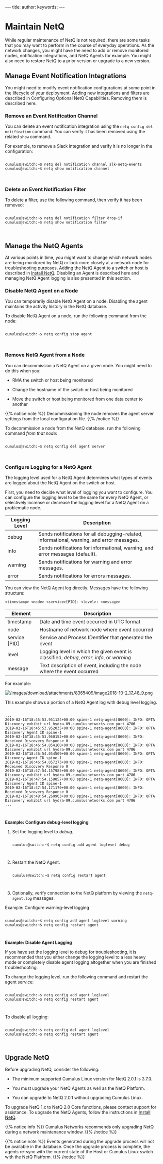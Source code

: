\--- title: author: keywords: ---

# Maintain NetQ

While regular maintenance of NetQ is not required, there are some tasks
that you may want to perform in the course of everyday operations. As
the network changes, you might have the need to add or remove monitored
nodes, notification integrations, and NetQ Agents for example. You might
also need to restore NetQ to a prior version or upgrade to a new
version.

<div id="src-8365409_MaintainNetQ-ManageEventNotificationIntegrations" class="section section-1">

## Manage Event Notification Integrations

You might need to modify event notification configurations at some point
in the lifecycle of your deployment. Adding new integrations and filters
are described in Configuring Optional NetQ Capabilities. Removing them
is described
here.

<div id="src-8365409_MaintainNetQ-RemoveanEventNotificationChannel" class="section section-2">

### Remove an Event Notification Channel

You can delete an event notification integration using the `netq config
del notification` command. You can verify it has been removed using the
related `show` command.

For example, to remove a Slack integration and verify it is no longer in
the configuration:

``` 
                
cumulus@switch:~$ netq del notification channel slk-netq-events
cumulus@switch:~$ netq show notification channel

    
```

</div>

<div id="src-8365409_MaintainNetQ-DeleteanEventNotificationFilter" class="section section-2">

### Delete an Event Notification Filter

To delete a filter, use the following command, then verify it has been
removed:

``` 
                
cumulus@switch:~$ netq del notification filter drop-if
cumulus@switch:~$ netq show notification filter

    
```

</div>

</div>

<div id="src-8365409_MaintainNetQ-ManagetheNetQAgents" class="section section-1">

## Manage the NetQ Agents

At various points in time, you might want to change which network nodes
are being monitored by NetQ or look more closely at a network node for
troubleshooting purposes. Adding the NetQ Agent to a switch or host is
described in [Install NetQ](Install_NetQ). Disabling an Agent is
described here and managing NetQ Agent logging is also presented in this
section.

<div id="src-8365409_MaintainNetQ-DisableNetQAgentonaNode" class="section section-2">

### Disable NetQ Agent on a Node

You can temporarily disable NetQ Agent on a node. Disabling the agent
maintains the activity history in the NetQ database.

To disable NetQ Agent on a node, run the following command from the
node:

``` 
                
cumulus@switch:~$ netq config stop agent

    
```

</div>

<div id="src-8365409_MaintainNetQ-RemoveNetQAgentfromaNode" class="section section-2">

### Remove NetQ Agent from a Node

You can decommission a NetQ Agent on a given node. You might need to do
this when you:

  - RMA the switch or host being monitored

  - Change the hostname of the switch or host being monitored

  - Move the switch or host being monitored from one data center to
    another

<div class="confbox admonition admonition-note">

<div class="admonition-body">

{{% notice note %}} Decommissioning the node removes the agent server
settings from the local configuration file. {{% /notice %}}

</div>

</div>

To decommission a node from the NetQ database, run the following command
*from that node*:

``` 
                
cumulus@switch:~$ netq config del agent server

    
```

</div>

<div id="src-8365409_MaintainNetQ-AgentLogConfigureLoggingforaNetQAgent" class="section section-2">

### Configure Logging for a NetQ Agent

The logging level used for a NetQ Agent determines what types of events
are logged about the NetQ Agent on the switch or host.

First, you need to decide what level of logging you want to configure.
You can configure the logging level to be the same for every NetQ Agent,
or selectively increase or decrease the logging level for a NetQ Agent
on a problematic
node.

<div class="tablewrap">

| Logging Level | Description                                                                                |
| ------------- | ------------------------------------------------------------------------------------------ |
| debug         | Sends notifications for all debugging-related, informational, warning, and error messages. |
| info          | Sends notifications for informational, warning, and error messages (default).              |
| warning       | Sends notifications for warning and error messages.                                        |
| error         | Sends notifications for errors messages.                                                   |

</div>

You can view the NetQ Agent log directly. Messages have the following
structure:

`<timestamp> <node> <service>[PID]: <level>:
<message>`

<div class="tablewrap">

| Element         | Description                                                                                  |
| --------------- | -------------------------------------------------------------------------------------------- |
| timestamp       | Date and time event occurred in UTC format                                                   |
| node            | Hostname of network node where event occurred                                                |
| service \[PID\] | Service and Process IDentifier that generated the event                                      |
| level           | Logging level in which the given event is classified; *debug*, *error*, *info*, or *warning* |
| message         | Text description of event, including the node where the event occurred                       |

</div>

For
example:

![/images/download/attachments/8365409/image2018-10-2\_17\_48\_9.png](/images/download/attachments/8365409/image2018-10-2_17_48_9.png)

This example shows a portion of a NetQ Agent log with debug level
logging.

``` 
                
...
2019-02-16T18:45:53.951124+00:00 spine-1 netq-agent[8600]: INFO: OPTA Discovery exhibit url hydra-09.cumulusnetworks.com port 4786
2019-02-16T18:45:53.952035+00:00 spine-1 netq-agent[8600]: INFO: OPTA Discovery Agent ID spine-1
2019-02-16T18:45:53.960152+00:00 spine-1 netq-agent[8600]: INFO: Received Discovery Response 0
2019-02-16T18:46:54.054160+00:00 spine-1 netq-agent[8600]: INFO: OPTA Discovery exhibit url hydra-09.cumulusnetworks.com port 4786
2019-02-16T18:46:54.054509+00:00 spine-1 netq-agent[8600]: INFO: OPTA Discovery Agent ID spine-1
2019-02-16T18:46:54.057273+00:00 spine-1 netq-agent[8600]: INFO: Received Discovery Response 0
2019-02-16T18:47:54.157985+00:00 spine-1 netq-agent[8600]: INFO: OPTA Discovery exhibit url hydra-09.cumulusnetworks.com port 4786
2019-02-16T18:47:54.158857+00:00 spine-1 netq-agent[8600]: INFO: OPTA Discovery Agent ID spine-1
2019-02-16T18:47:54.171170+00:00 spine-1 netq-agent[8600]: INFO: Received Discovery Response 0
2019-02-16T18:48:54.260903+00:00 spine-1 netq-agent[8600]: INFO: OPTA Discovery exhibit url hydra-09.cumulusnetworks.com port 4786
...

    
```

**Example: Configure debug-level logging**

1.  Set the logging level to *debug.*
    
    ``` 
                    
    cumulus@switch:~$ netq config add agent loglevel debug
    
        
    ```

2.  Restart the NetQ Agent.
    
    ``` 
                    
    cumulus@switch:~$ netq config restart agent
    
        
    ```

3.  Optionally, verify connection to the NetQ platform by viewing the
    `netq-agent.log` messages.

Example: Configure warning-level logging

``` 
                
cumulus@switch:~$ netq config add agent loglevel warning 
cumulus@switch:~$ netq config restart agent 

    
```

**Example: Disable Agent Logging**

If you have set the logging level to debug for troubleshooting, it is
recommended that you either change the logging level to a less heavy
mode or completely disable agent logging altogether when you are
finished troubleshooting.

To change the logging level, run the following command and restart the
agent service:

``` 
                
cumulus@switch:~$ netq config add agent loglevel  
cumulus@switch:~$ netq config restart agent

    
```

To disable all logging:

``` 
                
cumulus@switch:~$ netq config del agent loglevel 
cumulus@switch:~$ netq config restart agent

    
```

</div>

</div>

<div id="src-8365409_MaintainNetQ-BackupUpgradeNetQ" class="section section-1">

## Upgrade NetQ

Before upgrading NetQ, consider the following:

  - The minimum supported Cumulus Linux version for NetQ 2.0.1 is 3.7.0.

  - You must upgrade your NetQ Agents as well as the NetQ Platform.

  - You can upgrade to NetQ 2.0.1 without upgrading Cumulus Linux.

To upgrade NetQ 1.x to NetQ 2.0 Core functions, please contact support
for assistance. To upgrade the NetQ Agents, follow the instructions in
[Install NetQ](Install_NetQ).

<div class="confbox admonition admonition-info">

<div class="admonition-body">

{{% notice info %}} Cumulus Networks recommends only upgrading NetQ
during a network maintenance window. {{% /notice %}}

</div>

</div>

<div class="confbox admonition admonition-note">

<div class="admonition-body">

{{% notice note %}} Events generated during the upgrade process will not
be available in the database. Once the upgrade process is complete, the
agents re-sync with the current state of the Host or Cumulus Linux
switch with the NetQ Platform. {{% /notice %}}

</div>

</div>

</div>
